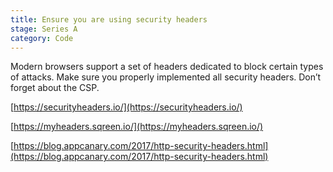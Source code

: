 ```yaml
---
title: Ensure you are using security headers
stage: Series A
category: Code
---
```

Modern browsers support a set of headers dedicated to block certain types of attacks. Make sure you properly implemented all security headers. Don’t forget about the CSP.

[https://securityheaders.io/](https://securityheaders.io/)

[https://myheaders.sqreen.io/](https://myheaders.sqreen.io/)

[https://blog.appcanary.com/2017/http-security-headers.html](https://blog.appcanary.com/2017/http-security-headers.html)
